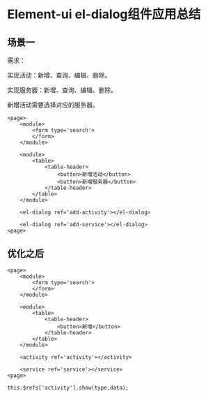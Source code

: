 # Element-ui el-dialog组件应用总结

## 场景一

需求：

实现活动：新增、查询、编辑、删除。

实现服务器：新增、查询、编辑、删除。

新增活动需要选择对应的服务器。

```
<page>
	<module>
		<form type='search'>
		</form>
	</module>
	
	<module>
		<table>
			<table-header>
				<button>新增活动</button>
				<button>新增服务器</button>
			</table-header>
		</table>
	</module>
	
	<el-dialog ref='add-activity'></el-dialog>
	
	<el-dialog ref='add-service'></el-dialog>
<page>
```

## 优化之后

```
<page>
	<module>
		<form type='search'>
		</form>
	</module>

	<module>
		<table>
			<table-header>
				<button>新增</button>
			</table-header>
		</table>
	</module>

	<activity ref='activity'></activity>

	<service ref='service'></service>
<page>
```

```
this.$refs['activity'].show(type,data);
```